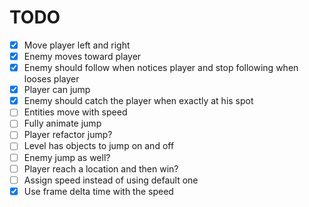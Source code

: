 # TODO

- [x] Move player left and right
- [x] Enemy moves toward player
- [x] Enemy should follow when notices player and stop following when looses player
- [x] Player can jump
- [x] Enemy should catch the player when exactly at his spot
- [ ] Entities move with speed
- [ ] Fully animate jump
- [ ] Player refactor jump?
- [ ] Level has objects to jump on and off
- [ ] Enemy jump as well?
- [ ] Player reach a location and then win?
- [ ] Assign speed instead of using default one
- [x] Use frame delta time with the speed
